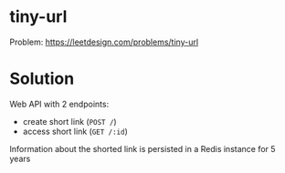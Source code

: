 # tiny-url

Problem: https://leetdesign.com/problems/tiny-url

# Solution

Web API with 2 endpoints:

- create short link (`POST /`)
- access short link (`GET /:id`)

Information about the shorted link is persisted in a Redis instance for 5 years